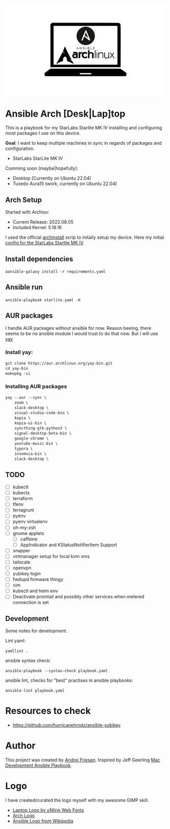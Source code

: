 ![Arch Logo](logos/ansible-arch-laptop.png)

# Ansible Arch [Desk|Lap]top

This is a playbook for my StarLabs Starlite MK IV installing and configuring most packages I use on this device.

**Goal**: I want to keep multiple machines in sync in regards of packages and configuration.

- StarLabs StarLite MK IV

Comming soon (maybe|hopefully):
- Desktop (Currently on Ubuntu 22.04)
- Tuxedo Aura15 (work, currently on Ubuntu 22.04)

## Arch Setup

Started with Archiso:

- Current Release: 2022.08.05
- Included Kernel: 5.18.16


I used the official [archinstall](https://wiki.archlinux.org/title/Archinstall) scrip to initally setup my device.
Here my initial [config for the StarLabs Starlite MK IV](archinstall/starlite.json).

## Install dependencies

`aansible-galaxy install -r requirements.yaml`

## Ansible run

`ansible-playbook starlite.yaml -K`

## AUR packages

I handle AUR packages without ansible for now.
Reason beeing, there seems to be no ansible module I would trust to do that now.
But I will use [yay](https://github.com/Jguer/yay)

### Install yay:

```shell
git clone https://aur.archlinux.org/yay-bin.git
cd yay-bin
makepkg -si
```

### Installing AUR packages

```shell
yay --aur --sync \
    zoom \
    slack-desktop \
    visual-studio-code-bin \
    kopia \
    kopia-ui-bin \
    syncthing-gtk-python3 \
    signal-desktop-beta-bin \
    google-chrome \
    youtube-music-bin \
    typora \
    insomnia-bin \
    slack-desktop \
```
## TODO

- [ ] kubectl
- [ ] kubectx
- [ ] terraform
- [ ] tfenv
- [ ] terragrunt
- [ ] pyenv
- [ ] pyenv virtualenv
- [ ] oh-my-zsh
- [ ] gnome applets
  -  [ ] caffeine
  -  [ ] AppIndicator and KStatusNotifierItem Support
-  [ ] snapper
-  [ ] virtmanager setup for local kvm vms
-  [ ] tailscale
-  [ ] openvpn
-  [ ] yubikey login
-  [ ] fwdupd firmware thingy
-  [ ] vim
-  [ ] kubectl and helm env
-  [ ] Deactivate promtail and possibly other services when metered connection is set

## Development

Some notes for development.

Lint yaml:

`yamllint .`

ansible syntax check:

`ansible-playbook --syntax-check playbook.yaml`

ansible lint, checks for "best" practises in ansible playbooks:

`ansible-lint playbook.yaml`

# Resources to check

- https://github.com/hurricanehrndz/ansible-yubikey

# Author

This project was created by [Andrej Friesen](https://ajfriesen.com).
Inspired by Jeff Geerling [Mac Development Ansible Playbook](https://github.com/geerlingguy/mac-dev-playbook).

# Logo

I have created/curated the logo myself with my awesome GIMP skill.

- [Laptop Logo by oNline Web Fonts](https://www.onlinewebfonts.com/icon/452486)
- [Arch Logo](https://archlinux.org/art/)
- [Ansible Logo from Wikipedia](https://de.wikipedia.org/wiki/Datei:Ansible_logo.svg)
